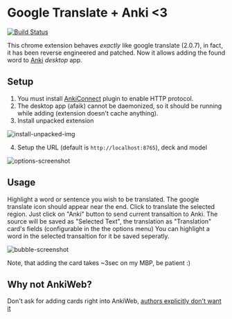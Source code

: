 # Google Translate + Anki <3

[![Build Status](https://travis-ci.org/razum2um/google-translate-anki.svg?branch=master)](https://travis-ci.org/razum2um/google-translate-anki)

This chrome extension behaves *exactly* like google translate (2.0.7), in fact, it has been reverse engineered and patched.
Now it allows adding the found word to [Anki](https://apps.ankiweb.net/) *desktop* app.

## Setup

1) You must install [AnkiConnect](https://ankiweb.net/shared/info/2055492159) plugin to enable HTTP protocol.
2) The desktop app (afaik) cannot be daemonized, so it should be running while adding (extension doesn't cache anything).
3) Install unpacked extension

![install-unpacked-img](https://developer.chrome.com/static/images/get_started/load_extension.png)

4) Setup the URL (default is `http://localhost:8765`), deck and model

![options-screenshot](https://raw.github.com/razum2um/google-translate-anki/master/options.png)

## Usage

Highlight a word or sentence you wish to be translated. The google translate icon should appear near the end. 
Click to translate the selected region. 
Just click on "Anki" button to send current transaltion to Anki.
The source will be saved as "Selected Text", the translation as "Translation" card's fields (configurable in the the options menu)
You can highlight a word in the selected transaltion for it be saved seperatly.

![bubble-screenshot](https://raw.github.com/razum2um/google-translate-anki/master/bubble.png)

Note, that adding the card takes ~3sec on my MBP, be patient :)

## Why not AnkiWeb?

Don't ask for adding cards right into AnkiWeb, [authors explicitly don't want it](https://anki.tenderapp.com/discussions/ankiweb/1886-issue-with-saving-cards-via-rest-api)
